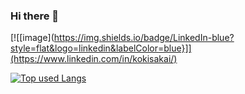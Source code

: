 ### Hi there 👋
[![[image](https://img.shields.io/badge/LinkedIn-blue?style=flat&logo=linkedin&labelColor=blue}]](https://www.linkedin.com/in/kokisakai/)

[![Top used Langs](https://github-readme-stats.vercel.app/api/top-langs/?username=likuor&layout=compact&theme=tokyonight)](https://github.com/likuor/)

<!--
**likuor/likuor** is a ✨ _special_ ✨ repository because its `README.md` (this file) appears on your GitHub profile.

Here are some ideas to get you started:

- 🔭 I’m currently working on ...
- 🌱 I’m currently learning ...
- 👯 I’m looking to collaborate on ...
- 🤔 I’m looking for help with ...
- 💬 Ask me about ...
- 📫 How to reach me: ...
- 😄 Pronouns: ...
- ⚡ Fun fact: ...
-->
